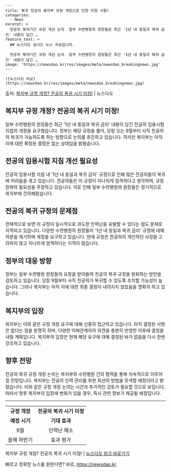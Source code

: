     ---
    title: 복귀 전공의 복지부 규정 개정으로 인한 미정 사항!
    categories:
      - News
    excerpt: >
      전공의 복귀기간 규정 개선 논의  일부 수련병원의 원장들은 최근 '1년 내 동일과 복귀 금지' 내용이 담긴 …
    feature_text: >
      ## 뉴스다오 실시간 뉴스 속보입니다.
    
      전공의 복귀기간 규정 개선 논의  일부 수련병원의 원장들은 최근 '1년 내 동일과 복귀 금지' 내용이 담긴 …
    image: 'https://newsdao.kr/res/images/meta/newsdao_breakingnews.jpg'
    ---
    
    ![뉴스다오 속보](https://newsdao.kr/res/images/meta/newsdao_breakingnews.jpg)

<p>출처: <a href="https://newsdao.kr/4528" rel="dofollow">복지부 규정 개정? 전공의 복귀 시기 미정!</a> | 뉴스다오</p>

<h2>복지부 규정 개정? 전공의 복귀 시기 미정!</h2>

<p data-ke-size="size16">일부 수련병원의 원장들은 최근 '1년 내 동일과 복귀 금지' 내용이 담긴 전공의 임용시험 지침의 개정을 요구했습니다. 정부는 해당 규정을 풀어, 당장 오는 9월부터 사직 전공의의 복귀가 가능하도록 하는 방향으로 논의를 추진하고 있습니다. 하지만 복지부는 아직 이에 대한 확정된 결정은 없는 상태임을 밝혔습니다.</p>

<h2 data-ke-size="size26">전공의 임용시험 지침 개선 필요성</h2>
<p data-ke-size="size16">전공의 임용시험 지침 내 '1년 내 동일과 복귀 금지' 규정으로 인해 많은 전공의들이 복귀에 어려움을 겪고 있습니다. 전공의들은 이 규정이 지나치게 엄격하다고 생각하며, 규정 완화의 필요성을 주장하고 있습니다. 이로 인해 일부 수련병원의 원장들은 정기적으로 복지부에 건의해왔습니다.</p>

<h2 data-ke-size="size26">전공의 복귀 규정의 문제점</h2>
<p data-ke-size="size16">전체적으로 보면 이 규정이 일시적으로 과도한 인력난을 유발할 수 있다는 점도 문제로 지적되고 있습니다. 다양한 수련병원의 원장들이 '1년 내 동일과 복귀 금지' 규정에 대해 의문을 제기하며 개정을 요구하고 있습니다. 현재 규정은 전공의의 개인적인 사정을 고려하지 않고 지나치게 엄격하다는 지적이 많습니다.</p>

<h2 data-ke-size="size26">정부의 대응 방향</h2>
<p data-ke-size="size16">정부는 일부 수련병원 원장들의 요청을 받아들여 전공의 복귀 규정을 완화하는 방안을 검토하고 있습니다. 당장 9월부터 사직 전공의가 복귀할 수 있도록 조치할 가능성이 높습니다. 그러나 복지부는 아직 이에 대한 최종 결정이 내려지지 않았음을 명확히 하고 있습니다.</p>

<h2 data-ke-size="size26">복지부의 입장</h2>
<p data-ke-size="size16">복지부는 이와 같은 규정 개정 요구에 대해 신중히 접근하고 있습니다. 아직 결정된 사항은 없다는 점을 분명히 하며, 다양한 이해관계자의 의견을 충분히 반영한 이후에 결정을 내릴 계획입니다. 복지부의 입장은 현재 해당 요구에 대해 결정된 바가 없음을 다시 한번 강조하고 있습니다.</p>

<h2 data-ke-size="size26">향후 전망</h2>
<p data-ke-size="size16">전공의 복귀 규정 개정 논의는 복지부와 수련병원 간의 협력을 통해 지속적으로 이루어질 전망입니다. 복지부는 전공의 인력 관리를 위한 최선의 방법을 모색할 예정이라고 밝혔습니다. 이와 같은 규정 개정 논의는 시간과 추가적인 검토가 필요할 것으로 보입니다. 따라서 향후 복지부의 입장에 변화가 있을 경우, 즉시 관련 정보가 제공될 예정입니다.</p>

<hr>

<table>
    <tr>
        <td style="text-align: center; height: 17px;"><b>규정 개정</b></td>
        <td style="text-align: center; height: 17px;"><b>전공의 복귀 시기 미정</b></td>
    </tr>
    <tr>
        <td style="text-align: center;"><b>예정 시기</b></td>
        <td style="text-align: center;"><b>기대 효과</b></td>
    </tr>
    <tr>
        <td style="text-align: center;">9월</td>
        <td style="text-align: center;">인력난 해소</td>
    </tr>
    <tr>
        <td style="text-align: center;">올해 하반기</td>
        <td style="text-align: center;">효과 평가</td>
    </tr>
</table>

<p data-ke-size="size16">복지부 규정 개정? 전공의 복귀 시기 미정! | <a href="https://newsdao.kr/4528">뉴스다오 링크 바로가기</a></p> 

빠르고 정확한 뉴스를 원한다면? 바로, <a href="https://newsdao.kr" rel="dofollow">https://newsdao.kr</a>


    
